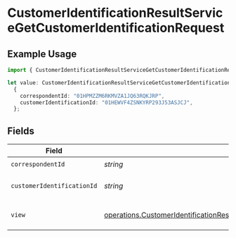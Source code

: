 # CustomerIdentificationResultServiceGetCustomerIdentificationRequest

## Example Usage

```typescript
import { CustomerIdentificationResultServiceGetCustomerIdentificationRequest } from "@apexfintechsolutions/ascend-sdk/models/operations";

let value: CustomerIdentificationResultServiceGetCustomerIdentificationRequest =
  {
    correspondentId: "01HPMZZM6RKMVZA1JQ63RQKJRP",
    customerIdentificationId: "01HEWVF4ZSNKYRP293J53ASJCJ",
  };
```

## Fields

| Field                                                                                                                                                                                          | Type                                                                                                                                                                                           | Required                                                                                                                                                                                       | Description                                                                                                                                                                                    | Example                                                                                                                                                                                        |
| ---------------------------------------------------------------------------------------------------------------------------------------------------------------------------------------------- | ---------------------------------------------------------------------------------------------------------------------------------------------------------------------------------------------- | ---------------------------------------------------------------------------------------------------------------------------------------------------------------------------------------------- | ---------------------------------------------------------------------------------------------------------------------------------------------------------------------------------------------- | ---------------------------------------------------------------------------------------------------------------------------------------------------------------------------------------------- |
| `correspondentId`                                                                                                                                                                              | *string*                                                                                                                                                                                       | :heavy_check_mark:                                                                                                                                                                             | The correspondent id.                                                                                                                                                                          | 01HPMZZM6RKMVZA1JQ63RQKJRP                                                                                                                                                                     |
| `customerIdentificationId`                                                                                                                                                                     | *string*                                                                                                                                                                                       | :heavy_check_mark:                                                                                                                                                                             | The customerIdentification id.                                                                                                                                                                 | 01HEWVF4ZSNKYRP293J53ASJCJ                                                                                                                                                                     |
| `view`                                                                                                                                                                                         | [operations.CustomerIdentificationResultServiceGetCustomerIdentificationQueryParamView](../../models/operations/customeridentificationresultservicegetcustomeridentificationqueryparamview.md) | :heavy_minus_sign:                                                                                                                                                                             | Optional. The view to return. Defaults to BASIC.                                                                                                                                               | BASIC                                                                                                                                                                                          |